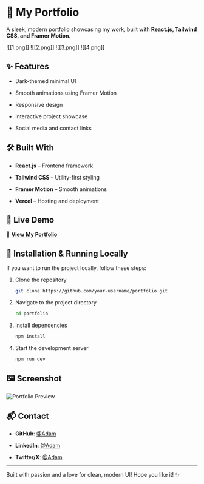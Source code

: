 # 🚀 My Portfolio

A sleek, modern portfolio showcasing my work, built with **React.js, Tailwind CSS, and Framer Motion**.


![[1.png]]
![[2.png]]
![[3.png]]
![[4.png]]
## ✨ Features

- Dark-themed minimal UI
    
- Smooth animations using Framer Motion
    
- Responsive design
    
- Interactive project showcase
    
- Social media and contact links
    

## 🛠 Built With

- **React.js** – Frontend framework
    
- **Tailwind CSS** – Utility-first styling
    
- **Framer Motion** – Smooth animations
    
- **Vercel** – Hosting and deployment
    

## 📌 Live Demo

🔗 **[View My Portfolio](https://yourportfolio.com)**

## 📂 Installation & Running Locally

If you want to run the project locally, follow these steps:

1. Clone the repository
    
    ```sh
    git clone https://github.com/your-username/portfolio.git  
    ```
    
2. Navigate to the project directory
    
    ```sh
    cd portfolio  
    ```
    
3. Install dependencies
    
    ```sh
    npm install  
    ```
    
4. Start the development server
    
    ```sh
    npm run dev  
    ```
    

## 🖼 Screenshot

![Portfolio Preview](link-to-your-screenshot.png)

## 📬 Contact

- **GitHub**: [@Adam](https://github.com/adam-dev2)
    
- **LinkedIn**: [@Adam](https://www.linkedin.com/in/shaik-adam-222328230/)
    
- **Twitter/X**: [@Adam](https://x.com/dev_adam2)
    

---

Built with passion and a love for clean, modern UI! Hope you like it! ✨